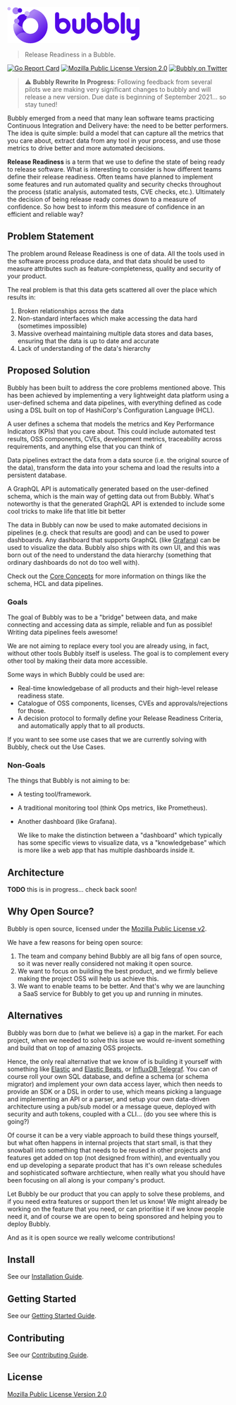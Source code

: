 
![bubbly-logo](/docs/static/img/bubbly-blue-wide.png)

> Release Readiness in a Bubble.

[![Go Report Card](https://goreportcard.com/badge/github.com/valocode/bubbly)](https://goreportcard.com/report/github.com/valocode/bubbly)
[![Mozilla Public License Version 2.0](https://img.shields.io/github/license/valocode/bubbly?color=brightgreen&label=License)](https://opensource.org/licenses/MPL-2.0)
[![Bubbly on Twitter](https://img.shields.io/badge/Follow-bubblydotdev-blue.svg?style=flat&logo=twitter)](https://twitter.com/intent/follow?screen_name=bubblydotdev)

> :warning: **Bubbly Rewrite In Progress**: Following feedback from several pilots we are making very significant changes to bubbly and will release a new version. Due date is beginning of September 2021... so stay tuned!

Bubbly emerged from a need that many lean software teams practicing Continuous Integration and Delivery have: the need to be better performers. The idea is quite simple: build a model that can capture all the metrics that you care about, extract data from any tool in your process, and use those metrics to drive better and more automated decisions.

**Release Readiness** is a term that we use to define the state of being ready to release software. What is interesting to consider is how different teams define their release readiness. Often teams have planned to implement some features and run automated quality and security checks throughout the process (static analysis, automated tests, CVE checks, etc.). Ultimately the decision of being release ready comes down to a measure of confidence. So how best to inform this measure of confidence in an efficient and reliable way?

## Problem Statement

The problem around Release Readiness is one of data. All the tools used in the software process produce data, and that data should be used to measure attributes such as feature-completeness, quality and security of your product.

The real problem is that this data gets scattered all over the place which results in:

1. Broken relationships across the data
2. Non-standard interfaces which make accessing the data hard (sometimes impossible)
3. Massive overhead maintaining multiple data stores and data bases, ensuring that the data is up to date and accurate
4. Lack of understanding of the data's hierarchy

## Proposed Solution

Bubbly has been built to address the core problems mentioned above. This has been achieved by implementing a very lightweight data platform using a user-defined schema and data pipelines, with everything defined as code using a DSL built on top of HashiCorp's Configuration Language (HCL).

A user defines a schema that models the metrics and Key Performance Indicators (KPIs) that you care about. This could include automated test results, OSS components, CVEs, development metrics, traceability across requirements, and anything else that you can think of

Data pipelines extract the data from a data source (i.e. the original source of the data), transform the data into your schema and load the results into a persistent database.

A GraphQL API is automatically generated based on the user-defined schema, which is the main way of getting data out from Bubbly. What's noteworthy is that the generated GraphQL API is extended to include some cool tricks to make life that litle bit better

The data in Bubbly can now be used to make automated decisions in pipelines (e.g. check that results are good) and can be used to power dashboards. Any dashboard that supports GraphQL (like [Grafana](https://grafana.com/grafana/)) can be used to visualize the data. Bubbly also ships with its own UI, and this was born out of the need to understand the data hierarchy (something that ordinary dashboards do not do too well with).

Check out the [Core Concepts](https://docs.bubbly.dev/introduction/core-concepts) for more information on things like the schema, HCL and data pipelines.

### Goals

The goal of Bubbly was to be a "bridge" between data, and make connecting and accessing data as simple, reliable and fun as possible! Writing data pipelines feels awesome!

We are not aiming to replace every tool you are already using, in fact, without other tools Bubbly itself is useless. The goal is to complement every other tool by making their data more accessible.

Some ways in which Bubbly could be used are:

* Real-time knowledgebase of all products and their high-level release readiness state.
* Catalogue of OSS components, licenses, CVEs and approvals/rejections for those.
* A decision protocol to formally define your Release Readiness Criteria, and automatically apply that to all products.

If you want to see some use cases that we are currently solving with Bubbly, check out the Use Cases.

### Non-Goals

The things that Bubbly is not aiming to be:

* A testing tool/framework.
* A traditional monitoring tool (think Ops metrics, like Prometheus).
* Another dashboard (like Grafana).
  
  We like to make the distinction between a "dashboard" which typically has some specific views to visualize data, vs a "knowledgebase" which is more like a web app that has multiple dashboards inside it.

## Architecture

**TODO** this is in progress... check back soon!

## Why Open Source?

Bubbly is open source, licensed under the [Mozilla Public License v2](LICENSE).

We have a few reasons for being open source:

1. The team and company behind Bubbly are all big fans of open source, so it was never really considered not making it open source.
2. We want to focus on building the best product, and we firmly believe making the project OSS will help us achieve this.
3. We want to enable teams to be better. And that's why we are launching a SaaS service for Bubbly to get you up and running in minutes.

## Alternatives

Bubbly was born due to (what we believe is) a gap in the market.
For each project, when we needed to solve this issue we would re-invent something and build that on top of amazing OSS projects.

Hence, the only real alternative that we know of is building it yourself with something like [Elastic](https://www.elastic.co/) and [Elastic Beats](https://www.elastic.co/beats/), or [InfluxDB Telegraf](https://www.influxdata.com/time-series-platform/telegraf/).
You can of course roll your own SQL database, and define a schema (or schema migrator) and implement your own data access layer, which then needs to provide an SDK or a DSL in order to use, which means picking a language and implementing an API or a parser, and setup your own data-driven architecture using a pub/sub model or a message queue, deployed with security and auth tokens, coupled with a CLI... (do you see where this is going?)

Of course it can be a very viable approach to build these things yourself, but what often happens in internal projects that start small, is that they snowball into something that needs to be reused in other projects and features get added on top (not designed from within), and eventually you end up developing a separate product that has it's own release schedules and sophisticated software archtiecture, when really what you should have been focusing on all along is your company's product.

Let Bubbly be our product that you can apply to solve these problems, and if you need extra features or support then let us know!
We might already be working on the feature that you need, or can prioritise it if we know people need it, and of course we are open to being sponsored and helping you to deploy Bubbly.

And as it is open source we really welcome contributions!

## Install

See our [Installation Guide](https://docs.bubbly.dev/getting-started/getting-started#installation).

## Getting Started

See our [Getting Started Guide](https://docs.bubbly.dev/getting-started/getting-started).

## Contributing

See our [Contributing Guide](./docs/docs/contributing/contributing.md).

## License

[Mozilla Public License Version 2.0](LICENSE)
